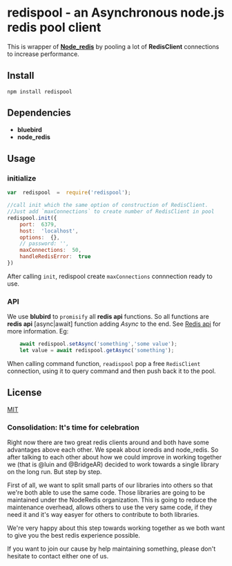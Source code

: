 ﻿

redispool - an Asynchronous node.js redis pool client
===========================

This is wrapper of __[Node_redis](https://github.com/NodeRedis/node_redis)__  by pooling a lot of  **RedisClient** connections to increase performance.

## Install
    
    npm install redispool

## Dependencies
    
 - **bluebird**
 - **node_redis**


## Usage 


### initialize

```js
var  redispool  =  require('redispool');

//call init which the same option of construction of RedisClient. 
//Just add `maxConnections` to create number of RedisClient in pool
redispool.init({
	port:  6379,
	host:  'localhost',
	options:  {},
	// password: '',
	maxConnections:  50, 
	handleRedisError:  true
})
```
After calling `init`, redispool create `maxConnections` connnection ready to use.

### API

We use __blubird__ to  `promisify` all __redis api__ functions. So all functions are **redis api** [async|await]  function adding *Async* to the end. See [Redis api](https://github.com/NodeRedis/node_redis#api) for more information.
Eg:

```js
    await redispool.setAsync('something','some value');
    let value = await redispool.getAsync('something');    
```

When calling command function, `readispool` pop a free `RedisClient` connection, using it to query command and then push back it to the pool.

## License

[MIT](LICENSE)

### Consolidation: It's time for celebration

Right now there are two great redis clients around and both have some advantages
above each other. We speak about ioredis and node_redis. So after talking to
each other about how we could improve in working together we (that is @luin and
@BridgeAR) decided to work towards a single library on the long run. But step by
step.

First of all, we want to split small parts of our libraries into others so that
we're both able to use the same code. Those libraries are going to be maintained
under the NodeRedis organization. This is going to reduce the maintenance
overhead, allows others to use the very same code, if they need it and it's way
easyer for others to contribute to both libraries.

We're very happy about this step towards working together as we both want to
give you the best redis experience possible.

If you want to join our cause by help maintaining something, please don't
hesitate to contact either one of us.
